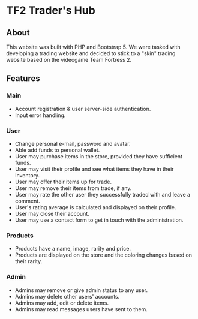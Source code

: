 # TF2 Trader's Hub

## About

This website was built with PHP and Bootstrap 5. We were tasked with developing a trading website and decided to stick to a "skin" trading website based on the videogame Team Fortress 2.

## Features

### Main
- Account registration & user server-side authentication.
- Input error handling.

### User
- Change personal e-mail, password and avatar.
- Able add funds to personal wallet.
- User may purchase items in the store, provided they have sufficient funds.
- User may visit their profile and see what items they have in their inventory.
- User may offer their items up for trade.
- User may remove their items from trade, if any.
- User may rate the other user they successfully traded with and leave a comment.
- User's rating average is calculated and displayed on their profile.
- User may close their account.
- User may use a contact form to get in touch with the administration.

### Products
- Products have a name, image, rarity and price.
- Products are displayed on the store and the coloring changes based on their rarity.

### Admin
- Admins may remove or give admin status to any user.
- Admins may delete other users' accounts.
- Admins may add, edit or delete items.
- Admins may read messages users have sent to them.
